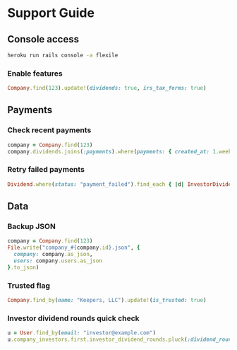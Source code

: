 # Support Guide

## Console access

```bash
heroku run rails console -a flexile
```

### Enable features

```ruby
Company.find(123).update!(dividends: true, irs_tax_forms: true)
```

## Payments

### Check recent payments

```ruby
company = Company.find(123)
company.dividends.joins(:payments).where(payments: { created_at: 1.week.ago.. })
```

### Retry failed payments

```ruby
Dividend.where(status: "payment_failed").find_each { |d| InvestorDividendsPaymentJob.perform_async(d.company_investor_id) }
```

## Data

### Backup JSON

```ruby
company = Company.find(123)
File.write("company_#{company.id}.json", {
  company: company.as_json,
  users: company.users.as_json
}.to_json)
```

### Trusted flag

```ruby
Company.find_by(name: "Keepers, LLC").update!(is_trusted: true)
```

### Investor dividend rounds quick check

```ruby
u = User.find_by(email: "investor@example.com")
u.company_investors.first.investor_dividend_rounds.pluck(:dividend_round_id)
```
